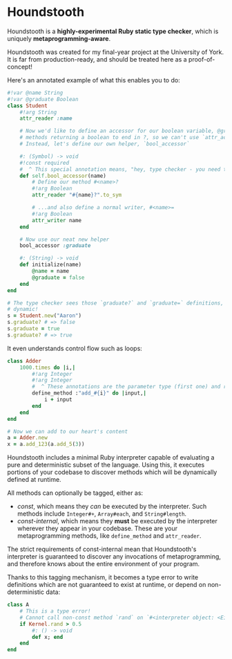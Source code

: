 # Houndstooth

Houndstooth is a **highly-experimental Ruby static type checker**, which is uniquely
**metaprogramming-aware**.

Houndstooth was created for my final-year project at the University of York. It is far from
production-ready, and should be treated here as a proof-of-concept!

Here's an annotated example of what this enables you to do:

```ruby
#!var @name String
#!var @graduate Boolean
class Student
    #!arg String
    attr_reader :name

    # Now we'd like to define an accessor for our boolean variable, @graduate. But we usually like
    # methods returning a boolean to end in ?, so we can't use `attr_accessor`.
    # Instead, let's define our own helper, `bool_accessor`

    #: (Symbol) -> void
    #!const required
    #  ^ This special annotation means, "hey, type checker - you need to check out what this does!"
    def self.bool_accessor(name)
        # Define our method #<name>?
        #!arg Boolean
        attr_reader "#{name}?".to_sym

        # ...and also define a normal writer, #<name>=
        #!arg Boolean
        attr_writer name
    end

    # Now use our neat new helper
    bool_accessor :graduate

    #: (String) -> void
    def initialize(name)
        @name = name
        @graduate = false
    end
end

# The type checker sees those `graduate?` and `graduate=` definitions, even though they were
# dynamic!
s = Student.new("Aaron")
s.graduate? # => false
s.graduate = true
s.graduate? # => true
```

It even understands control flow such as loops:

```ruby
class Adder
    1000.times do |i,|
        #!arg Integer
        #!arg Integer
        #  ^ These annotations are the parameter type (first one) and return type (second one)
        define_method :"add_#{i}" do |input,|
            i + input
        end
    end
end

# Now we can add to our heart's content
a = Adder.new
x = a.add_123(a.add_5(3))
```

Houndstooth includes a minimal Ruby interpreter capable of evaluating a pure and deterministic
subset of the language. Using this, it executes portions of your codebase to discover methods which
will be dynamically defined at runtime.

All methods can optionally be tagged, either as:

- _const_, which means they _can_ be executed by the interpreter. Such methods include `Integer#+`,
  `Array#each`, and `String#length`.
- _const-internal_, which means they **must** be executed by the interpreter wherever they appear
  in your codebase. These are your metaprogramming methods, like `define_method` and `attr_reader`.

The strict requirements of const-internal mean that Houndstooth's interpreter is guaranteed to
discover any invocations of metaprogramming, and therefore knows about the entire environment of
your program. 

Thanks to this tagging mechanism, it becomes a type error to write definitions which are not
guaranteed to exist at runtime, or depend on non-deterministic data:

```ruby
class A
    # This is a type error!
    # Cannot call non-const method `rand` on `#<interpreter object: <Eigen:Kernel>>` from const context
    if Kernel.rand > 0.5
        #: () -> void
        def x; end
    end
end
```
